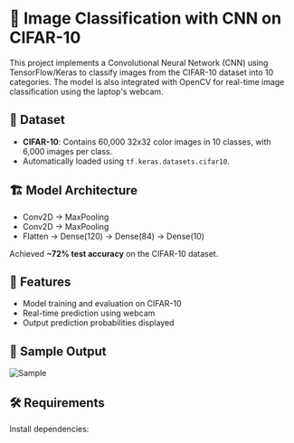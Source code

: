 # 🧠 Image Classification with CNN on CIFAR-10

This project implements a Convolutional Neural Network (CNN) using TensorFlow/Keras to classify images from the CIFAR-10 dataset into 10 categories. The model is also integrated with OpenCV for real-time image classification using the laptop's webcam.

## 📂 Dataset
- **CIFAR-10**: Contains 60,000 32x32 color images in 10 classes, with 6,000 images per class.
- Automatically loaded using `tf.keras.datasets.cifar10`.

## 🏗️ Model Architecture
- Conv2D → MaxPooling
- Conv2D → MaxPooling
- Flatten → Dense(120) → Dense(84) → Dense(10)

Achieved **~72% test accuracy** on the CIFAR-10 dataset.

## 🧪 Features
- Model training and evaluation on CIFAR-10
- Real-time prediction using webcam
- Output prediction probabilities displayed

## 📸 Sample Output
![Sample](samples/result.png)

## 🛠️ Requirements

Install dependencies:
